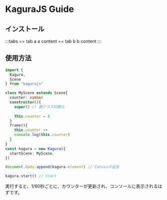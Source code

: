 # KaguraJS Guide
## インストール

:::tabs
== tab a
a content
== tab b
b content
:::

## 使用方法
```ts
import {
  Kagura,
  Scene
} from "kagurajs"

class MyScene extends Scene{
  counter: number
  constructor(){
    super() // 親クラス初期化
    
    this.counter = 0
  }
  frame(){
    this.counter ++
    console.log(this.counter)
  }
}
const kagura = new Kagura({
  startScene: MyScene,
})

document.body.append(kagura.element) // Canvasの追加

kagura.start() // Start
```
実行すると、1/60秒ごとに、カウンターが更新され、コンソールに表示されるはずです。
